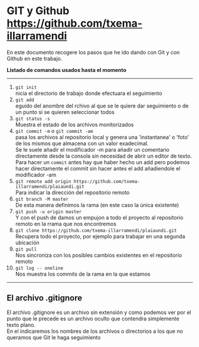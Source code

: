 # GIT y Github  https://github.com/txema-illarramendi
En este documento recogere los pasos que he ido dando con Git y con Github en este trabajo.  

**Listado de comandos usados hasta el momento**

---
1. ``git init``  
nicia el directorio de trabajo donde efectuara el seguimiento
1. ``git add``  
eguido del anombre del rchivo al que se le quiere dar seguimiento o de un punto si se quieren seleccionar todos
1. ``git status -s``  
Muestra el estado de los archivos monitorizados
1. ``git commit -m``  o ``git commit -am``  
pasa los archivos al repositorio local y genera una 'instantanea' o 'foto' de los mismos que almacena con un valor exadecimal.  
Se le suele añadir el modificador -m para añadir un comentario directamente desde la consola sin necesidad de abrir un editor de texto.  
Para hacer un ``commit`` antes hay que haber hecho un add pero podemos hacer directamente el commit sin hacer antes el add añadiendole el modificador -am  
1. ``git remote add origin https://github.com/txema-illarramendi/plaiaundi.git``  
Para indicar la dirección del repositorio remoto
1. ``git branch -M master``  
De esta manera definimos la rama (en este caso la ùnica exixtente)
1. ``git push -u origin master``  
Y con el push de damos un empujon a todo el proyecto al repositorio remoto en la rrama que nos encontremos
1. ``git clone https://github.com/txema-illarramendi/plaiaundi.git``  
Recupera todo el proyecto, por ejemplo para trabajar en una segunda ubicación
1. ``git pull``  
Nos sincroniza con los posibles cambios existentes en el repositorio remoto  
1. ``git log -- oneline``  
Nos muestra los commits de la rama en la que estamos
---
## El archivo .gitignore  
El archivo .gitignore es un archivo sin extensión y como podemos ver por el punto que le precede es un archivo oculto que contendra simplemente texto plano.  
En el indicaremos los nombres de los archivos o directorios a los que no queramos que Git le haga seguimiento